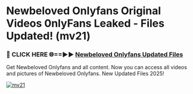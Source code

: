 # Newbeloved Onlyfans Original Videos 0nlyFans Leaked - Files Updated! (mv21)

<h3>🔴 CLICK HERE 🌐==►► <a href="https://tinyurl.com/ehrbuxhb" rel="nofollow">Newbeloved Onlyfans Updated Files</a></h3>

Get Newbeloved Onlyfans and all content. Now you can access all videos and pictures of Newbeloved Onlyfans. New Updated Files 2025!

[![mv21](https://i.imgur.com/lVYEuWS.gif)](https://tinyurl.com/ehrbuxhb)
